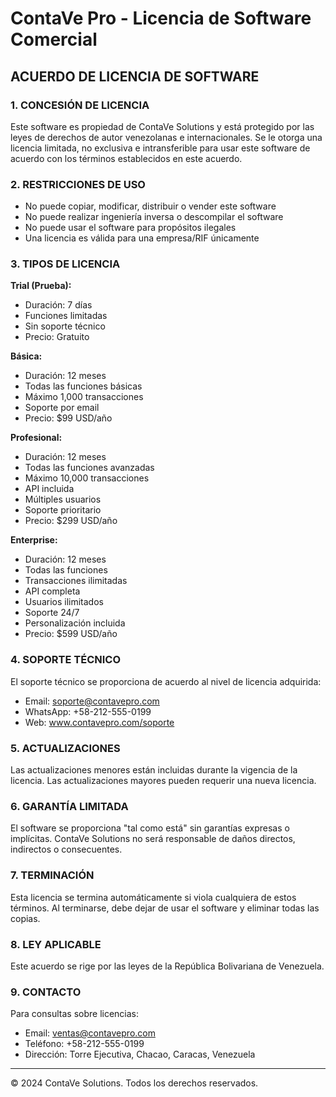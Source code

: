 # ContaVe Pro - Licencia de Software Comercial

## ACUERDO DE LICENCIA DE SOFTWARE

### 1. CONCESIÓN DE LICENCIA
Este software es propiedad de ContaVe Solutions y está protegido por las leyes de derechos de autor venezolanas e internacionales. Se le otorga una licencia limitada, no exclusiva e intransferible para usar este software de acuerdo con los términos establecidos en este acuerdo.

### 2. RESTRICCIONES DE USO
- No puede copiar, modificar, distribuir o vender este software
- No puede realizar ingeniería inversa o descompilar el software
- No puede usar el software para propósitos ilegales
- Una licencia es válida para una empresa/RIF únicamente

### 3. TIPOS DE LICENCIA

**Trial (Prueba):**
- Duración: 7 días
- Funciones limitadas
- Sin soporte técnico
- Precio: Gratuito

**Básica:**
- Duración: 12 meses
- Todas las funciones básicas
- Máximo 1,000 transacciones
- Soporte por email
- Precio: $99 USD/año

**Profesional:**
- Duración: 12 meses  
- Todas las funciones avanzadas
- Máximo 10,000 transacciones
- API incluida
- Múltiples usuarios
- Soporte prioritario
- Precio: $299 USD/año

**Enterprise:**
- Duración: 12 meses
- Todas las funciones
- Transacciones ilimitadas
- API completa
- Usuarios ilimitados
- Soporte 24/7
- Personalización incluida
- Precio: $599 USD/año

### 4. SOPORTE TÉCNICO
El soporte técnico se proporciona de acuerdo al nivel de licencia adquirida:
- Email: soporte@contavepro.com
- WhatsApp: +58-212-555-0199
- Web: www.contavepro.com/soporte

### 5. ACTUALIZACIONES
Las actualizaciones menores están incluidas durante la vigencia de la licencia. Las actualizaciones mayores pueden requerir una nueva licencia.

### 6. GARANTÍA LIMITADA
El software se proporciona "tal como está" sin garantías expresas o implícitas. ContaVe Solutions no será responsable de daños directos, indirectos o consecuentes.

### 7. TERMINACIÓN
Esta licencia se termina automáticamente si viola cualquiera de estos términos. Al terminarse, debe dejar de usar el software y eliminar todas las copias.

### 8. LEY APLICABLE
Este acuerdo se rige por las leyes de la República Bolivariana de Venezuela.

### 9. CONTACTO
Para consultas sobre licencias:
- Email: ventas@contavepro.com
- Teléfono: +58-212-555-0199
- Dirección: Torre Ejecutiva, Chacao, Caracas, Venezuela

---
© 2024 ContaVe Solutions. Todos los derechos reservados.